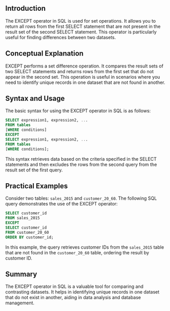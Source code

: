 <!-- # SQL EXCEPT Operator -->

## Introduction

The EXCEPT operator in SQL is used for set operations. It allows you to return all rows from the first SELECT statement that are not present in the result set of the second SELECT statement. This operator is particularly useful for finding differences between two datasets.

## Conceptual Explanation

EXCEPT performs a set difference operation. It compares the result sets of two SELECT statements and returns rows from the first set that do not appear in the second set. This operation is useful in scenarios where you need to identify unique records in one dataset that are not found in another.

## Syntax and Usage

The basic syntax for using the EXCEPT operator in SQL is as follows:

```sql
SELECT expression1, expression2, ...
FROM tables
[WHERE conditions]
EXCEPT
SELECT expression1, expression2, ...
FROM tables
[WHERE conditions];
```

This syntax retrieves data based on the criteria specified in the SELECT statements and then excludes the rows from the second query from the result set of the first query.

## Practical Examples

Consider two tables: `sales_2015` and `customer_20_60`. The following SQL query demonstrates the use of the EXCEPT operator:

```sql
SELECT customer_id
FROM sales_2015
EXCEPT
SELECT customer_id
FROM customer_20_60
ORDER BY customer_id;
```

In this example, the query retrieves customer IDs from the `sales_2015` table that are not found in the `customer_20_60` table, ordering the result by customer ID.

## Summary

The EXCEPT operator in SQL is a valuable tool for comparing and contrasting datasets. It helps in identifying unique records in one dataset that do not exist in another, aiding in data analysis and database management.
